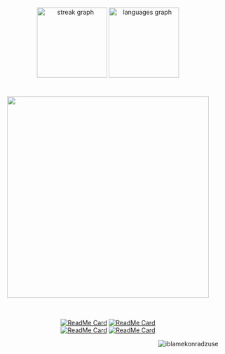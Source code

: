 
###


<div align="center">
  <img src="https://streak-stats.demolab.com?user=iblamekonradzuse&locale=en&mode=daily&theme=gruvbox&hide_border=true&border_radius=5" height="160" alt="streak graph"  />
  <img src="https://github-readme-stats.vercel.app/api/top-langs?username=iblamekonradzuse&locale=en&hide_title=true&layout=compact&card_width=320&langs_count=16&theme=gruvbox&hide_border=true" height="160" alt="languages graph"  />
  
</div>
<br/>



###


###



###

<div align="center">   
 <img src=https://i.imgur.com/0DKxSU7.png height="460" />
  </div> 
<br/>


  <div align="center"> 
<br />

    
[![ReadMe Card](https://github-readme-stats.vercel.app/api/pin/?username=iblamekonradzuse&repo=version_control&theme=gruvbox&hide_border=true)](https://github.com/iblamekonradzuse/version_control)
[![ReadMe Card](https://github-readme-stats.vercel.app/api/pin/?username=iblamekonradzuse&repo=space_invaders_like_game&theme=gruvbox&hide_border=true)](https://github.com/iblamekonradzuse/space_invaders_like_game)
</br>
[![ReadMe Card](https://github-readme-stats.vercel.app/api/pin/?username=iblamekonradzuse&repo=habit_tracker&theme=gruvbox&hide_border=true)](https://github.com/iblamekonradzuse/habit_tracker)
[![ReadMe Card](https://github-readme-stats.vercel.app/api/pin/?username=iblamekonradzuse&repo=fitness_tracker_rust&theme=gruvbox&hide_border=true)](https://github.com/iblamekonradzuse/fitness_tracker_rust)

<p align="right"> <img src="https://komarev.com/ghpvc/?username=iblamekonradzuse&label=Profile%20views&color=3c3836&label=clicks&style=for-the-badge" alt="iblamekonradzuse" /> </p>
